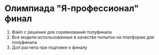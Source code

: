 # Олимпиада "Я-профессионал" финал

1. Файл с решение для соревнования полуфинала
2. Все модели использованные в качестве попыток на платформе для полуфинала
3. Доп расчета при подговке к финалу
